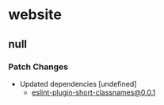 # website

## null
### Patch Changes

- Updated dependencies [undefined]
  - eslint-plugin-short-classnames@0.0.1

